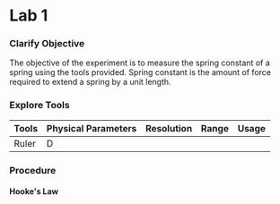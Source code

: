 # Lab 1

### Clarify Objective

The objective of the experiment is to measure the spring constant of a spring using the tools provided. Spring constant is the amount of force required to extend a spring by a unit length.

### Explore Tools

| Tools | Physical Parameters | Resolution | Range | Usage |
| ----- | ------------------- | ---------- | ----- | ----- |
| Ruler | D                    |            |       |       |





### Procedure

#### Hooke's Law